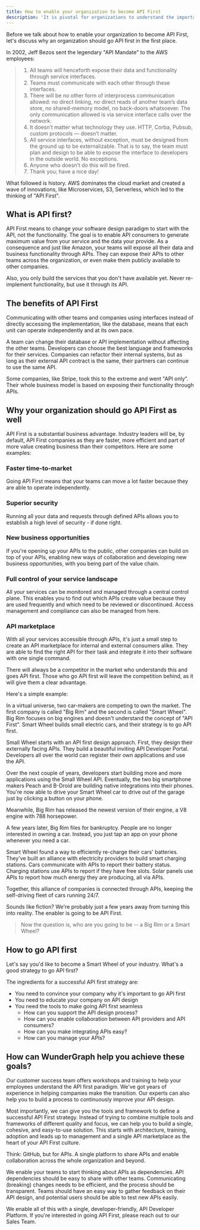 ```yaml
---
title: How to enable your organization to become API First
description: 'It is pivotal for organizations to understand the importance of API First, how to implement it, and how to make it work for your team.'
---
```


Before we talk about how to enable your organization to become API First,
let's discuss why an organization should go API first in the first place.

In 2002, Jeff Bezos sent the legendary "API Mandate" to the AWS employees:

> 1. All teams will henceforth expose their data and functionality through service interfaces.
> 2. Teams must communicate with each other through these interfaces.
> 3. There will be no other form of interprocess communication allowed: no direct linking, no direct reads of another team’s data store, no shared-memory model, no back-doors whatsoever. The only communication allowed is via service interface calls over the network.
> 4. It doesn’t matter what technology they use. HTTP, Corba, Pubsub, custom protocols — doesn’t matter.
> 5. All service interfaces, without exception, must be designed from the ground up to be externalizable. That is to say, the team must plan and design to be able to expose the interface to developers in the outside world. No exceptions.
> 6. Anyone who doesn’t do this will be fired.
> 7. Thank you; have a nice day!

What followed is history. AWS dominates the cloud market and created a wave of innovations,
like Microservices, S3, Serverless, which led to the thinking of "API First".

## What is API first?

API First means to change your software design paradigm to start with the API, not the functionality.
The goal is to enable API consumers to generate maximum value from your service and the data your provide.
As a consequence and just like Amazon, your teams will expose all their data and business functionality through APIs.
They can expose their APIs to other teams across the organization,
or even make them publicly available to other companies.

Also, you only build the services that you don't have available yet.
Never re-implement functionality, but use it through its API.

## The benefits of API First

Communicating with other teams and companies using interfaces instead of directly accessing the implementation,
like the database, means that each unit can operate independently and at its own pace.

A team can change their database or API implementation without affecting the other teams.
Developers can choose the best language and frameworks for their services.
Companies can refactor their internal systems,
but as long as their external API contract is the same,
their partners can continue to use the same API.

Some companies, like Stripe, took this to the extreme and went "API only".
Their whole business model is based on exposing their functionality through APIs.

## Why your organization should go API First as well

API First is a substantial business advantage.
Industry leaders will be, by default, API First companies
as they are faster, more efficient and part of more value creating business
than their competitors. Here are some examples:

### Faster time-to-market

Going API First means that your teams can move a lot faster
because they are able to operate independently.

### Superior security

Running all your data and requests through defined APIs
allows you to establish a high level of security - if done right.

### New business opportunities

If you're opening up your APIs to the public,
other companies can build on top of your APIs,
enabling new ways of collaboration and developing new business opportunities,
with you being part of the value chain.

### Full control of your service landscape

All your services can be monitored and managed through a central control plane.
This enables you to find out which APIs create value because they are used frequently
and which need to be reviewed or discontinued.
Access management and compliance can also be managed from here.

### API marketplace

With all your services accessible through APIs,
it's just a small step to create an API marketplace
for internal and external consumers alike.
They are able to find the right API for their task
and integrate it into their software with one single command.

There will always be a competitor in the market who understands this and goes API first.
Those who go API first will leave the competition behind,
as it will give them a clear advantage.

Here's a simple example:

In a virtual universe, two car-makers are competing to own the market.
The first company is called "Big Rim" and the second is called "Smart Wheel".
Big Rim focuses on big engines and doesn't understand the concept of "API First".
Smart Wheel builds small electric cars, and their strategy is to go API first.

Small Wheel starts with an API first design approach.
First, they design their externally facing APIs.
They build a beautiful inviting API Developer Portal.
Developers all over the world can register their own applications and use the API.

Over the next couple of years,
developers start building more and more applications using the Small Wheel API.
Eventually, the two big smartphone makers Peach and B-Droid are building native integrations into their phones.
You're now able to drive your Smart Wheel car to drive out of the garage just by clicking a button on your phone.

Meanwhile, Big Rim has released the newest version of their engine,
a V8 engine with 788 horsepower.

A few years later, Big Rim files for bankruptcy.
People are no longer interested in owning a car.
Instead, you just tap an app on your phone whenever you need a car.

Smart Wheel found a way to efficiently re-charge their cars' batteries.
They've built an alliance with electricity providers to build smart charging stations.
Cars communicate with APIs to report their battery status.
Charging stations use APIs to report if they have free slots.
Solar panels use APIs to report how much energy they are producing,
all via APIs.

Together, this alliance of companies is connected through APIs,
keeping the self-driving fleet of cars running 24/7.

Sounds like fiction? We're probably just a few years away from turning this into reality.
The enabler is going to be API First.

> Now the question is, who are you going to be -- a Big Rim or a Smart Wheel?

## How to go API first

Let's say you'd like to become a Smart Wheel of your industry.
What's a good strategy to go API first?

The ingredients for a successful API first strategy are:

- You need to convince your company why it's important to go API first
- You need to educate your company on API design
- You need the tools to make going API first seamless
  - How can you support the API design process?
  - How can you enable collaboration between API providers and API consumers?
  - How can you make integrating APIs easy?
  - How can you manage your APIs?

## How can WunderGraph help you achieve these goals?

Our customer success team offers workshops and training to help your employees understand the API first paradigm.
We've got years of experience in helping companies make the transition.
Our experts can also help you to build a process to continuously improve your API design.

Most importantly, we can give you the tools and framework to define a successful API First strategy.
Instead of trying to combine multiple tools and frameworks of different quality and focus,
we can help you to build a single, cohesive, and easy-to-use solution.
This starts with architecture, training, adoption and leads up to management and a single API marketplace
as the heart of your API First culture.

Think: GitHub, but for APIs.
A single platform to share APIs and enable collaboration across the whole organization and beyond.

We enable your teams to start thinking about APIs as dependencies.
API dependencies should be easy to share with other teams.
Communicating (breaking) changes needs to be efficient,
and the process should be transparent.
Teams should have an easy way to gather feedback on their API design,
and potential users should be able to test new APIs easily.

We enable all of this with a single, developer-friendly, API Developer Platform.
If you're interested in going API First, please reach out to our Sales Team.
